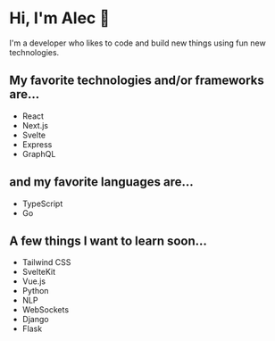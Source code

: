 # 	Hi, I'm Alec 👋

I'm a developer who likes to code and build new things using fun new technologies.

## My favorite technologies and/or frameworks are...

* React
* Next.js
* Svelte
* Express
* GraphQL

## and my favorite languages are...

* TypeScript
* Go

## A few things I want to learn soon...

* Tailwind CSS
* SvelteKit
* Vue.js
* Python
* NLP
* WebSockets
* Django
* Flask
